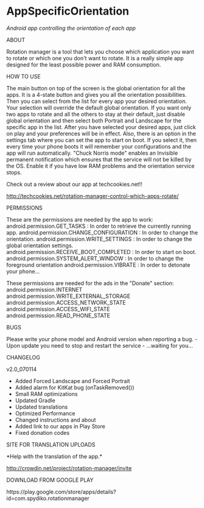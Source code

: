 AppSpecificOrientation
======================

*Android app controlling the orientation of each app*



<dl>
<dt>ABOUT</dt>
</dl>
Rotation manager is a tool that lets you choose which application you want to rotate or which one you don't want to rotate. It is a really simple app designed for the least possible power and RAM consumption.

<dl>
<dt>HOW TO USE</dt>
</dl>
The main button on top of the screen is the global orientation for all the apps. It is a 4-state button and gives you all the orientation possibilities. Then you can select from the list for every app your desired orientation.
Your selection will override the default global orientation. If you want only two apps to rotate and all the others to stay at their default, just disable global orientation and then select both Portrait and Landscape for the specific app in the list.
After you have selected your desired apps, just click on play and your preferences will be in effect.
Also, there is an option in the settings tab where you can set the app to start on boot. If you select it, then every time your phone boots it will remember your configurations and the app will run automatically.
"Chuck Norris mode" enables an Invisible permanent notification which ensures that the service will not be killed by the OS. Enable it if you have low RAM problems and the orientation service stops.

Check out a review about our app at techcookies.net!!

http://techcookies.net/rotation-manager-control-which-apps-rotate/



<dl>
<dt>PERMISSIONS</dt>
</dl>
These are the permissions are needed by the app to work:
android.permission.GET_TASKS : In order to retrieve the currently running app.
android.permission.CHANGE_CONFIGURATION : In order to change the orientation.
android.permission.WRITE_SETTINGS : In order to change the global orientation settings.
android.permission.RECEIVE_BOOT_COMPLETED : In order to start on boot.
android.permission.SYSTEM_ALERT_WINDOW : In order to change the foreground orientation
android.permission.VIBRATE : In order to detonate your phone...

These permissions are needed for the ads in the "Donate" section:
android.permission.INTERNET
android.permission.WRITE_EXTERNAL_STORAGE
android.permission.ACCESS_NETWORK_STATE
android.permission.ACCESS_WIFI_STATE
android.permission.READ_PHONE_STATE

<dl>
<dt>BUGS</dt>
</dl>
Please write your phone model and Android version when reporting a bug.
- Upon update you need to stop and restart the service
- ...waiting for you...

<dl>
<dt>CHANGELOG</dt>
</dl>

v2.0_070114
+ Added Forced Landscape and Forced Portrait
+ Added alarm for KitKat bug (onTaskRemoved())
+ Small RAM optimizations
+ Updated Gradle
+ Updated translations
+ Optimized Performance
+ Changed instructions and about
+ Added link to our apps in Play Store
+ Fixed donation codes


<dl>
<dt>SITE FOR TRANSLATION UPLOADS</dt>
</dl>
*Help with the translation of the app.*

http://crowdin.net/project/rotation-manager/invite

<dl>
<dt>DOWNLOAD FROM GOOGLE PLAY</dt>
</dl>
https://play.google.com/store/apps/details?id=com.spydiko.rotationmanager
